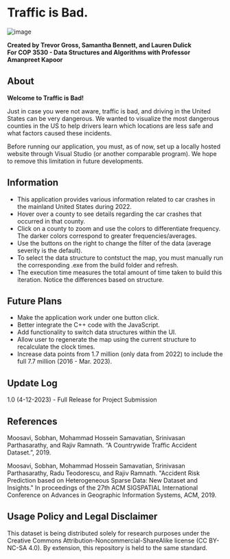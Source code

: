 # Traffic is Bad.
![image](https://github.com/GrossTrevor/Traffic-is-Bad/assets/115593194/b800ca86-9d4a-4273-aa0d-b17d44cf0e55)

<b>Created by Trevor Gross, Samantha Bennett, and Lauren Dulick</b><br>
<b>For COP 3530 - Data Structures and Algorithms with Professor Amanpreet Kapoor</b>

## About
<b>Welcome to Traffic is Bad!</b>

Just in case you were not aware, traffic is bad, and driving in the United States can be very dangerous. We wanted to visualize the most dangerous counties in the US to help drivers learn which locations are less safe and what factors caused these incidents.

Before running our application, you must, as of now, set up a locally hosted website through Visual Studio (or another comparable program). We hope to remove this limitation in future developments.

## Information
<ul>
  <li>This application provides various information related to car crashes in the mainland United States during 2022.</li>
  <li>Hover over a county to see details regarding the car crashes that occurred in that county.</li>
  <li>Click on a county to zoom and use the colors to differentiate frequency. The darker colors correspond to greater frequencies/averages.</li>
  <li>Use the buttons on the right to change the filter of the data (average severity is the default).</li>
  <li>To select the data structure to contstuct the map, you must manually run the corresponding .exe from the build folder and refresh.</li>
  <li>The execution time measures the total amount of time taken to build this iteration. Notice the differences based on structure.</li>
</ul>

## Future Plans
<ul>
  <li>Make the application work under one button click.</li>
  <li>Better integrate the C++ code with the JavaScript.</li>
  <li>Add functionality to switch data structures within the UI.</li>
  <li>Allow user to regenerate the map using the current structure to recalculate the clock times.</li>
  <li>Increase data points from 1.7 million (only data from 2022) to include the full 7.7 million (2016 - Mar. 2023).</li>
</ul>

## Update Log
1.0 (4-12-2023) - Full Release for Project Submission

## References
Moosavi, Sobhan, Mohammad Hossein Samavatian, Srinivasan Parthasarathy, and Rajiv Ramnath. “A Countrywide Traffic Accident Dataset.”, 2019.

Moosavi, Sobhan, Mohammad Hossein Samavatian, Srinivasan Parthasarathy, Radu Teodorescu, and Rajiv Ramnath. "Accident Risk Prediction based on Heterogeneous Sparse Data: New Dataset and Insights." In proceedings of the 27th ACM SIGSPATIAL International Conference on Advances in Geographic Information Systems, ACM, 2019.

## Usage Policy and Legal Disclaimer
This dataset is being distributed solely for research purposes under the Creative Commons Attribution-Noncommercial-ShareAlike license (CC BY-NC-SA 4.0). By extension, this repository is held to the same standard.
